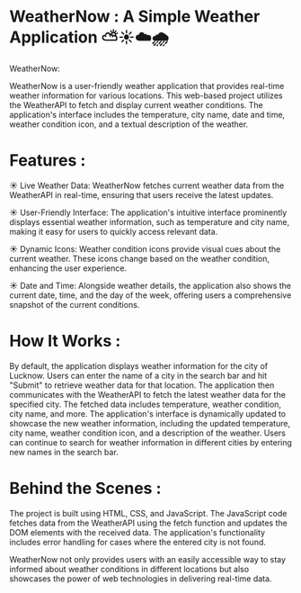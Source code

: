 # WeatherNow : A Simple Weather Application ⛅☀️☁️🌧 

WeatherNow: 

WeatherNow is a user-friendly weather application that provides real-time weather information for various locations. This web-based project utilizes the WeatherAPI to fetch and display current weather conditions. The application's interface includes the temperature, city name, date and time, weather condition icon, and a textual description of the weather.

# Features : 

☀️ Live Weather Data: WeatherNow fetches current weather data from the WeatherAPI in real-time, ensuring that users receive the latest updates.

☀️ User-Friendly Interface: The application's intuitive interface prominently displays essential weather information, such as temperature and city name, making it easy for users to quickly access relevant data.

☀️ Dynamic Icons: Weather condition icons provide visual cues about the current weather. These icons change based on the weather condition, enhancing the user experience.

☀️ Date and Time: Alongside weather details, the application also shows the current date, time, and the day of the week, offering users a comprehensive snapshot of the current conditions.

# How It Works :

By default, the application displays weather information for the city of Lucknow.
Users can enter the name of a city in the search bar and hit "Submit" to retrieve weather data for that location.
The application then communicates with the WeatherAPI to fetch the latest weather data for the specified city.
The fetched data includes temperature, weather condition, city name, and more.
The application's interface is dynamically updated to showcase the new weather information, including the updated temperature, city name, weather condition icon, and a description of the weather.
Users can continue to search for weather information in different cities by entering new names in the search bar.

# Behind the Scenes :

The project is built using HTML, CSS, and JavaScript. The JavaScript code fetches data from the WeatherAPI using the fetch function and updates the DOM elements with the received data. The application's functionality includes error handling for cases where the entered city is not found.

WeatherNow not only provides users with an easily accessible way to stay informed about weather conditions in different locations but also showcases the power of web technologies in delivering real-time data.





